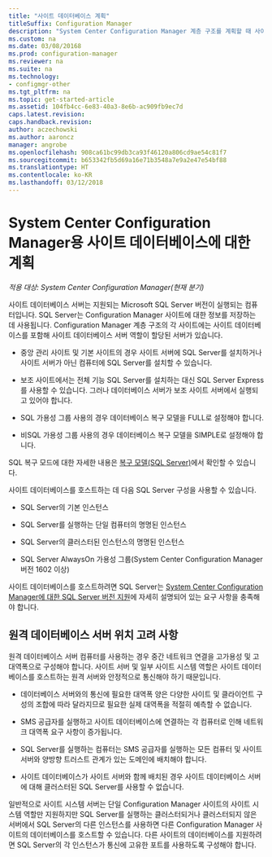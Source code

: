 ```yaml
---
title: "사이트 데이터베이스 계획"
titleSuffix: Configuration Manager
description: "System Center Configuration Manager 계층 구조를 계획할 때 사이트 데이터베이스 및 사이트 데이터베이스 서버 역할을 고려하세요."
ms.custom: na
ms.date: 03/08/20168
ms.prod: configuration-manager
ms.reviewer: na
ms.suite: na
ms.technology:
- configmgr-other
ms.tgt_pltfrm: na
ms.topic: get-started-article
ms.assetid: 104fb4cc-6e83-40a3-8e6b-ac909fb9ec7d
caps.latest.revision: 
caps.handback.revision: 
author: aczechowski
ms.author: aaroncz
manager: angrobe
ms.openlocfilehash: 908ca61bc99db3ca93f46120a806cd9ae54c81f7
ms.sourcegitcommit: b653342fb5d69a16e71b3548a7e9a2e47e54bf88
ms.translationtype: HT
ms.contentlocale: ko-KR
ms.lasthandoff: 03/12/2018
---
```

# <a name="plan-for-the-site-database-for-system-center-configuration-manager"></a>System Center Configuration Manager용 사이트 데이터베이스에 대한 계획

*적용 대상: System Center Configuration Manager(현재 분기)*

사이트 데이터베이스 서버는 지원되는 Microsoft SQL Server 버전이 실행되는 컴퓨터입니다. SQL Server는 Configuration Manager 사이트에 대한 정보를 저장하는 데 사용됩니다. Configuration Manager 계층 구조의 각 사이트에는 사이트 데이터베이스를 포함해 사이트 데이터베이스 서버 역할이 할당된 서버가 있습니다.  

-   중앙 관리 사이트 및 기본 사이트의 경우 사이트 서버에 SQL Server를 설치하거나 사이트 서버가 아닌 컴퓨터에 SQL Server를 설치할 수 있습니다.  

-   보조 사이트에서는 전체 기능 SQL Server를 설치하는 대신 SQL Server Express를 사용할 수 있습니다. 그러나 데이터베이스 서버가 보조 사이트 서버에서 실행되고 있어야 합니다.  

-  SQL 가용성 그룹 사용의 경우 데이터베이스 복구 모델을 FULL로 설정해야 합니다.  

-  비SQL 가용성 그룹 사용의 경우 데이터베이스 복구 모델을 SIMPLE로 설정해야 합니다.  

SQL 복구 모드에 대한 자세한 내용은 [복구 모델(SQL Server)](https://docs.microsoft.com/sql/relational-databases/backup-restore/recovery-models-sql-server)에서 확인할 수 있습니다.

사이트 데이터베이스를 호스트하는 데 다음 SQL Server 구성을 사용할 수 있습니다.  

-   SQL Server의 기본 인스턴스  

-   SQL Server를 실행하는 단일 컴퓨터의 명명된 인스턴스  

-   SQL Server의 클러스터된 인스턴스의 명명된 인스턴스  

-   SQL Server AlwaysOn 가용성 그룹(System Center Configuration Manager 버전 1602 이상)


사이트 데이터베이스를 호스트하려면 SQL Server는 [System Center Configuration Manager에 대한 SQL Server 버전 지원](../../../core/plan-design/configs/support-for-sql-server-versions.md)에 자세히 설명되어 있는 요구 사항을 충족해야 합니다.  



## <a name="remote-database-server-location-considerations"></a>원격 데이터베이스 서버 위치 고려 사항  

원격 데이터베이스 서버 컴퓨터를 사용하는 경우 중간 네트워크 연결을 고가용성 및 고대역폭으로 구성해야 합니다. 사이트 서버 및 일부 사이트 시스템 역할은 사이트 데이터베이스를 호스트하는 원격 서버와 안정적으로 통신해야 하기 때문입니다.

-   데이터베이스 서버와의 통신에 필요한 대역폭 양은 다양한 사이트 및 클라이언트 구성의 조합에 따라 달라지므로 필요한 실제 대역폭을 적절히 예측할 수 없습니다.  

-   SMS 공급자를 실행하고 사이트 데이터베이스에 연결하는 각 컴퓨터로 인해 네트워크 대역폭 요구 사항이 증가됩니다.  

-   SQL Server를 실행하는 컴퓨터는 SMS 공급자를 실행하는 모든 컴퓨터 및 사이트 서버와 양방향 트러스트 관계가 있는 도메인에 배치해야 합니다.  

-   사이트 데이터베이스가 사이트 서버와 함께 배치된 경우 사이트 데이터베이스 서버에 대해 클러스터된 SQL Server를 사용할 수 없습니다.  


일반적으로 사이트 시스템 서버는 단일 Configuration Manager 사이트의 사이트 시스템 역할만 지원하지만 SQL Server를 실행하는 클러스터되거나 클러스터되지 않은 서버에서 SQL Server의 다른 인스턴스를 사용하면 다른 Configuration Manager 사이트의 데이터베이스를 호스트할 수 있습니다. 다른 사이트의 데이터베이스를 지원하려면 SQL Server의 각 인스턴스가 통신에 고유한 포트를 사용하도록 구성해야 합니다.  
